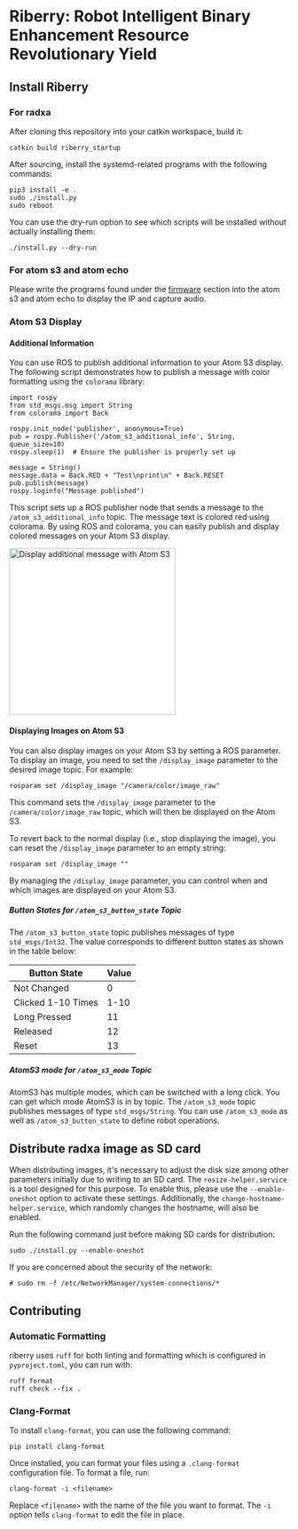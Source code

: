 # Riberry: Robot Intelligent Binary Enhancement Resource Revolutionary Yield

## Install Riberry

### For radxa

After cloning this repository into your catkin workspace, build it:

```
catkin build riberry_startup
```

After sourcing, install the systemd-related programs with the following commands:

```
pip3 install -e .
sudo ./install.py
sudo reboot
```

You can use the dry-run option to see which scripts will be installed without actually installing them:

```
./install.py --dry-run
```

### For atom s3 and atom echo

Please write the programs found under the [firmware](https://github.com/iory/riberry/tree/master/firmware) section into the atom s3 and atom echo to display the IP and capture audio.


### Atom S3 Display

#### Additional Information

You can use ROS to publish additional information to your Atom S3 display. The following script demonstrates how to publish a message with color formatting using the `colorama` library:


```
import rospy
from std_msgs.msg import String
from colorama import Back

rospy.init_node('publisher', anonymous=True)
pub = rospy.Publisher('/atom_s3_additional_info', String, queue_size=10)
rospy.sleep(1)  # Ensure the publisher is properly set up

message = String()
message.data = Back.RED + "Test\nprint\n" + Back.RESET
pub.publish(message)
rospy.loginfo("Message published")
```

This script sets up a ROS publisher node that sends a message to the `/atom_s3_additional_info` topic.
The message text is colored red using colorama. By using ROS and colorama, you can easily publish and display colored messages on your Atom S3 display.

<img src="doc/atoms3-additional-info.jpg" alt="Display additional message with Atom S3" width="300">

#### Displaying Images on Atom S3

You can also display images on your Atom S3 by setting a ROS parameter.
To display an image, you need to set the `/display_image` parameter to the desired image topic. For example:

```
rosparam set /display_image "/camera/color/image_raw"
```

This command sets the `/display_image` parameter to the `/camera/color/image_raw` topic, which will then be displayed on the Atom S3.

To revert back to the normal display (i.e., stop displaying the image), you can reset the `/display_image` parameter to an empty string:

```
rosparam set /display_image ""
```

By managing the `/display_image` parameter, you can control when and which images are displayed on your Atom S3.

##### Button States for `/atom_s3_button_state` Topic

The `/atom_s3_button_state` topic publishes messages of type `std_msgs/Int32`. The value corresponds to different button states as shown in the table below:


| Button State        | Value   |
|---------------------|---------|
| Not Changed         | 0       |
| Clicked 1-10 Times  | 1-10    |
| Long Pressed        | 11      |
| Released            | 12      |
| Reset               | 13      |

##### AtomS3 mode for `/atom_s3_mode` Topic

AtomS3 has multiple modes, which can be switched with a long click. You can get which mode AtomS3 is in by topic. The `/atom_s3_mode` topic publishes messages of type `std_msgs/String`. You can use `/atom_s3_mode` as well as `/atom_s3_button_state` to define robot operations.

## Distribute radxa image as SD card

When distributing images, it's necessary to adjust the disk size among other parameters initially due to writing to an SD card.
The `resize-helper.service` is a tool designed for this purpose. To enable this, please use the `--enable-oneshot` option to activate these settings.
Additionally, the `change-hostname-helper.service`, which randomly changes the hostname, will also be enabled.

Run the following command just before making SD cards for distribution:

```
sudo ./install.py --enable-oneshot
```

If you are concerned about the security of the network:
```
# sudo rm -f /etc/NetworkManager/system-connections/*
```

## Contributing

### Automatic Formatting
riberry uses `ruff` for both linting and formatting which is configured in `pyproject.toml`, you can run with:
```
ruff format
ruff check --fix .
```

### Clang-Format
To install `clang-format`, you can use the following command:
```
pip install clang-format
```

Once installed, you can format your files using a `.clang-format` configuration file. To format a file, run:
```
clang-format -i <filename>
```

Replace `<filename>` with the name of the file you want to format. The `-i` option tells `clang-format` to edit the file in place.
